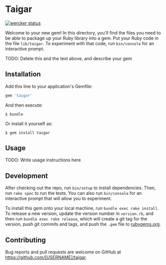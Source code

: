 # Taigar

[![wercker status](https://app.wercker.com/status/1e32d26108123db863a8a218d88c9652/s/master "wercker status")](https://app.wercker.com/project/byKey/1e32d26108123db863a8a218d88c9652)

Welcome to your new gem! In this directory, you'll find the files you need to be able to package up your Ruby library into a gem. Put your Ruby code in the file `lib/taigar`. To experiment with that code, run `bin/console` for an interactive prompt.

TODO: Delete this and the text above, and describe your gem

## Installation

Add this line to your application's Gemfile:

```ruby
gem 'taigar'
```

And then execute:

    $ bundle

Or install it yourself as:

    $ gem install taigar

## Usage

TODO: Write usage instructions here

## Development

After checking out the repo, run `bin/setup` to install dependencies. Then, run `rake spec` to run the tests. You can also run `bin/console` for an interactive prompt that will allow you to experiment.

To install this gem onto your local machine, run `bundle exec rake install`. To release a new version, update the version number in `version.rb`, and then run `bundle exec rake release`, which will create a git tag for the version, push git commits and tags, and push the `.gem` file to [rubygems.org](https://rubygems.org).

## Contributing

Bug reports and pull requests are welcome on GitHub at https://github.com/[USERNAME]/taigar.

